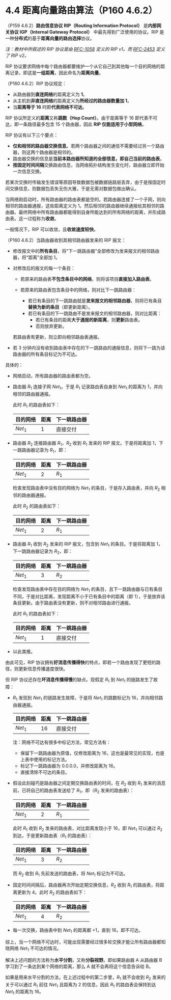 # 4.4 距离向量路由算法（P160 4.6.2）

（P159 4.6.2）**路由信息协议 RIP（Routing Information Protocol）** 是**内部网关协议 IGP（Internal Gateway Protocol）** 中最先得到广泛使用的协议。RIP 是一种**分布式**的基于**距离向量的路由选择**协议。

_注：教材中所叙述的 RIP 协议是由 [RFC-1058](https://datatracker.ietf.org/doc/html/rfc1058) 定义的 RIP v1。而 [RFC-2453](https://datatracker.ietf.org/doc/html/rfc2453) 定义了 RIP v2。_

RIP 协议要求网络中每个路由器都要维护一个从它自己到其他每一个目的网络的距离记录，即这是**一组距离**，因此命名为**距离向量**。

（P160 4.6.2）RIP 协议规定：

+ 从路由器到**直连网络**的距离定义为 **1**。
+ 从主机到**非直连网络**的距离定义为**所经过的路由器数量加 1**。
+ 当**距离等于 16** 时即**代表网络不可达**。

RIP 协议所定义的**距离**又称**跳数（Hop Count）**。由于距离等于 16 即代表不可达，即一条路径最多包含 15 个路由器，因此 **RIP 仅能适用于小型网络**。

RIP 协议有以下三个要点：

+ **仅和相邻的路由器交换信息**。若两个路由器之间的通信不需要经过另一个路由器，则这两个路由器是相邻的。
+ 路由器交换的信息是**当前本路由器所知道的全部信息，即自己当前的路由表**。
+ **按固定时间间隔**交换路由信息，当网络拓扑结构发生变化时，路由器立即开始一次信息交换。

若某次交换时传输发生错误等原因导致数据包被数据链路层丢弃，由于是按固定时间交换信息，则数据包丢失无伤大雅，于是无需对数据包做出确认。

当网络刚启动时，所有路由器的路由表都是空的。若路由器连接了一个子网，则向相邻的路由器通报，这些距离定义为 1。然后相邻的路由器继续通报给其相邻的路由器。最终网络中所有路由器都能得到自身所能达到的所有网络的距离，并形成路由表。这一过程称为**收敛**。

一般情况下，RIP 可以收敛，且**收敛速度较快**。

（P160 4.6.2）当路由器收到其相邻路由器发来的 RIP 报文：

+ 修改报文中的**所有条目**，将“下一跳路由器”全部修改为发来报文的相邻路由器，将“距离”全部加 1。

+ 对修改后的报文的每一个条目：

    + 若原来的路由表**不包含条目中的网络**，则将该项目**直接加入路由表**。

    + 若原来的路由表包含条目中的网络，则对比下一跳路由器：
        + 若已有条目的下一跳路由就是**发来报文的相邻路由器**，则将已有条目**替换为新的条目**（即更新距离）。
        + 若已有条目的下一跳路由不是发来报文的相邻路由器，则对比距离：
            + 若已有条目的距离**大于通报的新距离**，则**更新**路由表。
            + 否则放弃更新。

  若路由表有更新，则立即向相邻路由表通报。

+ 若 3 分钟内没有收到路由表中存在的下一跳路由的通报信息，则将下一跳为该路由器的所有条目标记为不可达。

具体的：

+ 网络启动，所有路由器的路由表都为空。

+ 路由器 $R_1$ 连接子网 $Net_1$，于是 $R_1$ 记录路由表自身到 $Net_1$ 的距离为 1，并向相邻的路由器通报。

  此时 $R_1$ 的路由表如下：

  | 目的网络    | 距离 | 下一跳路由器 |
    |---------|----|--------|
  | $Net_1$ | 1  | 直接交付   |

+ 路由器 $R_2$ 连接路由器 $R_1$，$R_2$ 收到 $R_1$ 发来的 RIP 报文。于是将距离加 1，下一跳路由器记录为 $R_1$，即：

  | 目的网络    | 距离 | 下一跳路由器 |
    |---------|----|--------|
  | $Net_1$ | 2  | $R_1$  |

  检查发现路由表中没有目的网络为 $Net_1$ 的条目，于是存入路由表，并向 $R_2$ 相邻的路由器通报。

  此时 $R_2$ 的路由表如下：

  | 目的网络    | 距离 | 下一跳路由器 |
    |---------|----|--------|
  | $Net_1$ | 2  | $R_1$  |

+ 路由器 $R_1$ 收到 $R_2$ 发来的 RIP 报文，包含到 $Net_1$ 的条目。于是将距离加 1，下一跳路由器记录为 $R_2$，即：

  | 目的网络    | 距离 | 下一跳路由器 |
    |---------|----|--------|
  | $Net_1$ | 3  | $R_2$  |

  检查发现路由表中存在目的网络为 $Net_1$ 的条目，且下一跳路由器与已有条目不同，于是对比距离，发现距离不小于已有条目中的距离（即 1），于是放弃该条目更新。由于路由表没有更新，则不对相邻路由进行通报。

  此时 $R_1$ 的路由表如下：

  | 目的网络    | 距离 | 下一跳路由器 |
    |---------|----|--------|
  | $Net_1$ | 1  | 直接交付   |

+ 以此类推。

由此可见，RIP 协议拥有**好消息传播得快**的特点，即若一个路由发现了更短的路径，则更新信息传播速度很快。

但 RIP 协议还存在**坏消息传播得慢**的缺点。现假定 $R_1$ 到 $Net_1$ 的链路发生了故障：

+ $R_1$ 发现到 $Net_1$ 的链路发生故障，于是将 $Net_1$ 的跳数标记为 16，并向相邻路由器通报。

  | 目的网络    | 距离 | 下一跳路由器 |
    |---------|----|--------|
  | $Net_1$ | 16 | 直接交付   |

  注：网络不可达有很多中标记方法，常见方法有：

    + 保留下一跳路由器为原值，仅修改距离为 16，这也是最常见的实现，也是上表中使用的标记方法。
    + 标记下一跳路由器为 $0.0.0.0$，并修改距离为 16。
    + 直接清除不可达的条目。

+ 假设此刻碰巧是路由器之间定期交换路由表的时间，在 $R_2$ 收到 $R_1$ 发来的消息前，已将自己的路由表发送给了 $R_1$，即（$R_2$ 发来的路由表）：

  | 目的网络    | 距离 | 下一跳路由器 |
    |---------|----|--------|
  | $Net_1$ | 2  | $R_1$  |

  此时 $R_1$ 收到 $R_2$ 发来的路由表，对比距离发现小于 16，即 $Net_1$ 可以通过 $R_2$ 到达，于是更新路由表（$R_1$ 的路由表）：

  | 目的网络    | 距离 | 下一跳路由器 |
    |---------|----|--------|
  | $Net_1$ | 3  | $R_2$  |

  而 $R_2$ 收到 $R_1$ 先前发送的路由表，将 $Net_1$ 标记为不可达。

+ 固定时间间隔后，路由器再次开始定期交换信息，$R_2$ 收到  $R_1$ 的路由表，将距离更新为 4。此时 $R_2$ 的路由表如下：

  | 目的网络    | 距离 | 下一跳路由器 |
    |---------|----|--------|
  | $Net_1$ | 4  | $R_2$  |

+ 每一次交换，路由表中到 $Net_1$ 的距离都 $+1$，直到 16，即不可达。

综上，当一个网络不可达时，可能出现需要经过很多轮交换才能让所有路由器都知晓网络 $Net_1$ 不可达的情况。

解决上述问题的方法称为**水平分割**，又称**分裂视野**。即如果路由器 A 从路由器 B 学习到了一条达到某个网络的距离，那么 A 就不会再将这个信息告诉给 B。

如果是用来水平分割的方法，在上述过程中的第二步里，$R_1$ 就不会收到 $R_2$ 发来的关于可以通过 $R_1$ 前往 $Net_1$ 且距离为 2 的信息，因此 $R_1$ 的路由表会保持到达 $Net_1$ 的距离为 16。